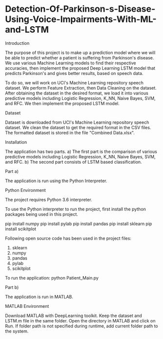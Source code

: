 # Detection-Of-Parkinson-s-Disease-Using-Voice-Impairments-With-ML-and-LSTM

Introduction

The purpose of this project is to make up a prediction model where we will be able to predict whether a patient is suffering from Parkinson's disease. 
We use various Machine Learning models to find their respective accuracies, then implement the proposed Deep Learning LSTM model 
that predicts Parkinson's and gives better results, based on speech data.

To do so, we will work on UCI's Machine Learning repository speech dataset. We perform Feature Extraction, then Data Cleaning on the dataset. After obtaining the dataset in
the desired format, we load it into various predictive models including Logistic Regression, K_NN, Naive Bayes, SVM, and RFC. We then implement the proposed LSTM model.

Dataset

Dataset is downloaded from UCI's Machine Learning repository speech dataset. We clean the dataset to get the required format in the CSV files. 
The formatted dataset is stored in the file "Combined Data.xlsx".

Installation

The application has two parts. 
a) The first part is the comparison of various predictive models including Logistic Regression, K_NN, Naive Bayes, SVM, and RFC.
b) The second part consists of LSTM based classification.

Part a)

The application is run using the Python Interpreter. 

Python Environment

The project requires Python 3.6 interpreter.

To use the Python interpreter to run the project, first install the python packages being used in this project.

pip install numpy
pip install pylab
pip install pandas
pip install sklearn
pip install scikitplot

Following open source code has been used in the project files:
1. sklearn
2. numpy
3. pandas
4. pylab
5. scikitplot

To run the application:
python Patient_Main.py

Part b)

The application is run in MATLAB.

MATLAB Environment

Download MATLAB with DeepLearning toolkit. 
Keep the dataset and LSTM.m file in the same folder. 
Open the directory in MATLAB and click on Run.
If folder path is not specified during runtime, add current folder path to the system.
